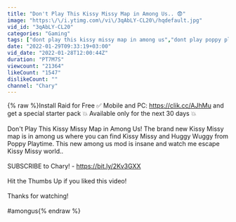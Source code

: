 ```yaml
---
title: "Don't Play This Kissy Missy Map in Among Us.. 😨"
image: "https:\/\/i.ytimg.com\/vi\/3qAbLY-CL20\/hqdefault.jpg"
vid_id: "3qAbLY-CL20"
categories: "Gaming"
tags: ["dont play this kissy missy map in among us","dont play poppy playtime map","dont play this map in among us"]
date: "2022-01-29T09:33:19+03:00"
vid_date: "2022-01-28T12:00:44Z"
duration: "PT7M7S"
viewcount: "21364"
likeCount: "1547"
dislikeCount: ""
channel: "Chary"
---
```

{% raw %}Install Raid for Free ✅ Mobile and PC: <a rel="nofollow" target="blank" href="https://clik.cc/AJhMu">https://clik.cc/AJhMu</a> and get a special starter pack 💥 Available only for the next 30 days 💥<br /><br />Don't Play This Kissy Missy Map in Among Us! The brand new Kissy Missy map is in among us where you can find Kissy Missy and Huggy Wuggy from Poppy Playtime. This new among us mod is insane and watch me escape Kissy Missy world..<br /><br />SUBSCRIBE to Chary! - <a rel="nofollow" target="blank" href="https://bit.ly/2Kv3GXX">https://bit.ly/2Kv3GXX</a><br /><br />Hit the Thumbs Up if you liked this video! <br /><br />Thanks for watching!<br /><br />#amongus{% endraw %}
